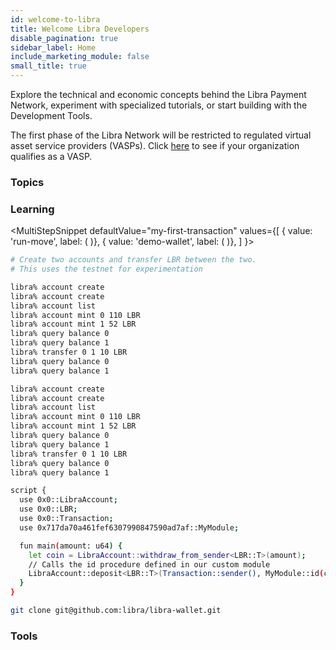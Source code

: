 ```yaml
---
id: welcome-to-libra
title: Welcome Libra Developers
disable_pagination: true
sidebar_label: Home
include_marketing_module: false
small_title: true
---
```


Explore the technical and economic concepts behind the Libra Payment Network, experiment with specialized tutorials, or start building with the Development Tools.

<NotificationBar>
  <p>
    The first phase of the Libra Network will be restricted to regulated virtual asset service providers (VASPs). Click <a href="/docs/reference/prospective-vasps">here</a> to see if your organization qualifies as a VASP.
  </p>
</NotificationBar>

### Topics

<CardsWrapper>
  <OverlayCard
    description="Protocol Overview, Transaction Types,  Nodes, Accounts"
    icon="img/core-contributors.svg"
    iconDark="img/core-contributors-dark.svg"
    title="Libra Core"
    to="/docs/core/overview"
  />
  <OverlayCard
    description="Requirements, Configuration, Running  a Local Network"
    icon="img/node-operators.svg"
    iconDark="img/node-operators-dark.svg"
    title="Nodes"
    to="/docs/node/overview"
  />
  <OverlayCard
    description="Integration, Reference Wallet"
    icon="img/wallet-app.svg"
    iconDark="img/wallet-app-dark.svg"
    title="Wallets"
    to="/docs/wallet-app/overview"
  />
  <OverlayCard
    description="Integration, Reference Merchant"
    icon="img/docs/merchant-solutions.svg"
    iconDark="img/docs/merchant-solutions-dark.svg"
    title="Merchants"
    to="/docs/merchant/overview"
  />
  <OverlayCard
    description="Key Components,  Writing Modules,  Testing & Debugging"
    icon="img/move.svg"
    iconDark="img/move-dark.svg"
    title="Move"
    to="/docs/move/overview"
  />
</CardsWrapper>

### Learning

<MultiStepSnippet
  defaultValue="my-first-transaction"
  values={[
    { value: 'run-move', label: (
      <ColorCard
        color="purpleDark"
        icon="img/overlapping-circle-and-square.svg"
        overlay="Execute a sample Move script in a local network "
        title="Wallet Demo"
        type="snippetTab"
      />
    )},
    { value: 'demo-wallet', label: (
      <ColorCard
        color="purpleLight"
        icon="img/bobby-pin.svg"
        overlay="Demo the Libra Reference Wallet to learn how wallets work on the blockchain."
        title="Merchant Demo"
        type="snippetTab"
      />
    )},
  ]
}>
<MultiStepTabItem value="my-first-transaction" learnMoreLink="/docs/core/my-first-transaction">

```bash
# Create two accounts and transfer LBR between the two.
# This uses the testnet for experimentation

libra% account create
libra% account create
libra% account list
libra% account mint 0 110 LBR
libra% account mint 1 52 LBR
libra% query balance 0
libra% query balance 1
libra% transfer 0 1 10 LBR
libra% query balance 0
libra% query balance 1

libra% account create
libra% account create
libra% account list
libra% account mint 0 110 LBR
libra% account mint 1 52 LBR
libra% query balance 0
libra% query balance 1
libra% transfer 0 1 10 LBR
libra% query balance 0
libra% query balance 1
```

</MultiStepTabItem>
<MultiStepTabItem value="run-move" learnMoreLink="/docs/move/run-move-locally">

```bash
script {
  use 0x0::LibraAccount;
  use 0x0::LBR;
  use 0x0::Transaction;
  use 0x717da70a461fef6307990847590ad7af::MyModule;

  fun main(amount: u64) {
    let coin = LibraAccount::withdraw_from_sender<LBR::T>(amount);
    // Calls the id procedure defined in our custom module
    LibraAccount::deposit<LBR::T>(Transaction::sender(), MyModule::id(coin));
  }
}
```

</MultiStepTabItem>
<MultiStepTabItem value="demo-wallet">

```bash
git clone git@github.com:libra/libra-wallet.git
```

</MultiStepTabItem>
</MultiStepSnippet>

### Tools

<CardsWrapper cardsPerRow={4}>
  <SimpleCard
    icon="img/document.svg"
    iconDark="img/document-dark.svg"
    title="SDKs"
    to="/docs/core/contributing"
  />
  <SimpleCard
    icon="img/core-contributors.svg"
    iconDark="img/core-contributors-dark.svg"
    title="CLI"
    to="/docs/core/contributing"
  />
  <SimpleCard
    icon="img/github.svg"
    iconDark="img/github-dark.svg"
    title="GitHub"
    to="https://github.com/libra/libra"
  />
  <SimpleCard
    icon="img/rust.png"
    iconDark="img/rust-dark.png"
    title="Rust Crates"
    to="/docs/core/contributing"
  />
</CardsWrapper>
